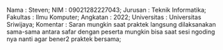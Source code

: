Nama        : Steven;
NIM         : 09021282227043;
Jurusan     : Teknik Informatika;
Fakultas    : Ilmu Komputer;
Angkatan    : 2022;
Universitas : Universitas Sriwijaya;
Komentar    : Saran mungkin saat praktek langsung dilaksanakan sama-sama antara safar dengan peserta mungkin bisa saat sesi ngoding nya nanti agar bener2 praktek bersama;